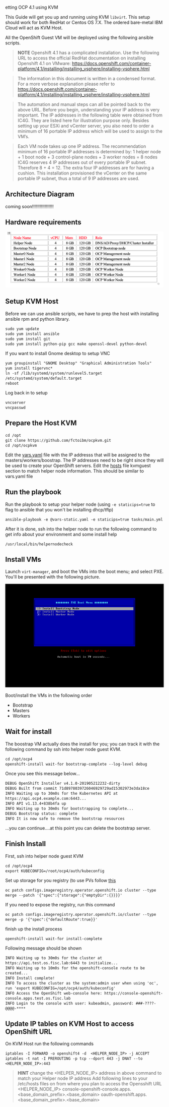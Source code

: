 etting OCP 4.1 using KVM

This Guide will get you up and running using KVM `libvirt`. This setup should work for both RedHat or Centos OS 7.X. The ordered bare-metal IBM Cloud will act as KVM Host.

All the OpenShift Guest VM will be deployed using the following ansible scripts. 

> **NOTE**  Openshift 4.1 has a complicated installation.  Use the following URL to access the official RedHat documentation on installing Openshift 4.1 on VMware:
https://docs.openshift.com/container-platform/4.1/installing/installing_vsphere/installing-vsphere.html 

> The information in this document is written in a condensed format. For a more verbose explanation please refer to https://docs.openshift.com/container-platform/4.1/installing/installing_vsphere/installing-vsphere.html
 
> The automation and manual steps can all be pointed back to the above URL. Before you begin, understanding your IP address is very important.  The IP addresses in the following table were obtained from IC4G.  They are listed here for illustration purpose only. Besides setting up your ESXi and vCenter server, you also need to order a minimum of 16 portable IP address which will be used to assign to the VM’s. 

> Each VM node takes up one IP address.  The recommendation minimum of 16 portable IP addresses is determined by:
> 1 helper node + 1 boot node + 3 control-plane nodes + 3 worker nodes = 8 nodes
> IC4G reserves 4 IP addresses out of every portable IP subnet.  Therefore 8 + 4 = 12.
> The extra four IP addresses are for having a cushion.  This installation provisioned the vCenter on the same portable IP subnet, thus a total of 9 IP addresses are used.

## 	Architecture Diagram 
coming soon!!!!!!!!!!!!!!!!!

## Hardware requirements

![hardware](images/hardware.png)



## Setup KVM Host
Before we can use ansible scripts, we have to prep the host with installing ansible rpm and python library. 

```
sudo yum update
sudo yum install ansible
sudo yum install git
sudo yum install python-pip gcc make openssl-devel python-devel
```


If you want to install Gnome desktop to setup VNC 
```
yum groupinstall "GNOME Desktop" "Graphical Administration Tools"
yum install tigervnc*
ln -sf /lib/systemd/system/runlevel5.target /etc/systemd/system/default.target
reboot
```
Log back in to setup 

```
vncserver
vncpasswd
```

## Prepare the Host KVM
```
cd /opt
git clone https://github.com/fctoibm/ocpkvm.git
cd /opt/ocpkvm
```

Edit the [vars.yaml](./vars.yaml) file with the IP addresss that will be assigned to the masters/workers/boostrap. The IP addresses need to be right since they will be used to create your OpenShift servers. 
Edit the [hosts](./hosts) file kvmguest section to match helper node information. This should be similar to vars.yaml file 
## Run the playbook

Run the playbook to setup your helper node (using `-e staticips=true` to flag to ansible that you won't be installing dhcp/tftp)

```
ansible-playbook -e @vars-static.yaml -e staticips=true tasks/main.yml
```

After it is done, ssh into the helper node to run the following command to get info about your environment and some install help

```
/usr/local/bin/helpernodecheck
```

## Install VMs

Launch `virt-manager`, and boot the VMs into the boot menu; and select PXE. You'll be presented with the following picture.

![pxe](images/pxe.png)

Boot/install the VMs in the following order

* Bootstrap
* Masters
* Workers

## Wait for install

The boostrap VM actually does the install for you; you can track it with the following command by ssh into helper node guest KVM.

```
cd /opt/ocp4
openshift-install wait-for bootstrap-complete --log-level debug
```

Once you see this message below...

```
DEBUG OpenShift Installer v4.1.0-201905212232-dirty 
DEBUG Built from commit 71d8978039726046929729ad15302973e3da18ce 
INFO Waiting up to 30m0s for the Kubernetes API at https://api.ocp4.example.com:6443... 
INFO API v1.13.4+838b4fa up                       
INFO Waiting up to 30m0s for bootstrapping to complete... 
DEBUG Bootstrap status: complete                   
INFO It is now safe to remove the bootstrap resources
```

...you can continue....at this point you can delete the bootstrap server.

## Finish Install

First, ssh into helper node guest KVM

```
cd /opt/ocp4
export KUBECONFIG=/root/ocp4/auth/kubeconfig
```

Set up storage for you registry (to use PVs follow [this](https://docs.openshift.com/container-platform/4.1/installing/installing_bare_metal/installing-bare-metal.html#registry-configuring-storage-baremetal_installing-bare-metal)

```
oc patch configs.imageregistry.operator.openshift.io cluster --type merge --patch '{"spec":{"storage":{"emptyDir":{}}}}'
```

If you need to expose the registry, run this command

```
oc patch configs.imageregistry.operator.openshift.io/cluster --type merge -p '{"spec":{"defaultRoute":true}}'
```

finish up the install process
```
openshift-install wait-for install-complete 
```
Following message should be shown 
```
INFO Waiting up to 30m0s for the cluster at https://api.test.os.fisc.lab:6443 to initialize... 
INFO Waiting up to 10m0s for the openshift-console route to be created... 
INFO Install complete!                            
INFO To access the cluster as the system:admin user when using 'oc', run 'export KUBECONFIG=/opt/ocp4/auth/kubeconfig' 
INFO Access the OpenShift web-console here: https://console-openshift-console.apps.test.os.fisc.lab 
INFO Login to the console with user: kubeadmin, password: ###-????-@@@@-**** 
```


## Update IP tables on KVM Host to access OpenShift URL

On KVM Host run the following commands

```
iptables -I FORWARD -o openshift4 -d  <HELPER_NODE_IP> -j ACCEPT
iptables -t nat -I PREROUTING -p tcp --dport 443 -j DNAT --to <HELPER_NODE_IP>:443
```
> **HINT** change the <HELPER_NODE_IP> address in above command to match your Helper node IP address
> Add following lines to your /etc/hosts files on from where you plan to access the Opensshift URL 
> <HELPER_NODE_IP> console-openshift-console.apps.<base_domain_prefix>.<base_domain>  oauth-openshift.apps.<base_domain_prefix>.<base_domain>

